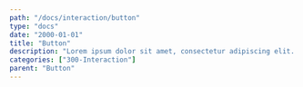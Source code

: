 ```yaml
---
path: "/docs/interaction/button"
type: "docs"
date: "2000-01-01"
title: "Button"
description: "Lorem ipsum dolor sit amet, consectetur adipiscing elit. Nunc tempus laoreet leo sit amet iaculis."
categories: ["300-Interaction"]
parent: "Button"
---
```

